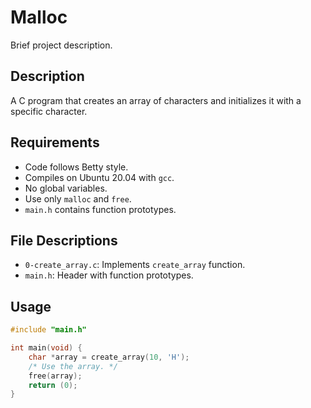 # Malloc

Brief project description.

## Description

A C program that creates an array of characters and initializes it with a specific character.

## Requirements

- Code follows Betty style.
- Compiles on Ubuntu 20.04 with `gcc`.
- No global variables.
- Use only `malloc` and `free`.
- `main.h` contains function prototypes.

## File Descriptions

- `0-create_array.c`: Implements `create_array` function.
- `main.h`: Header with function prototypes.

## Usage

```c
#include "main.h"

int main(void) {
    char *array = create_array(10, 'H');
    /* Use the array. */
    free(array);
    return (0);
}

